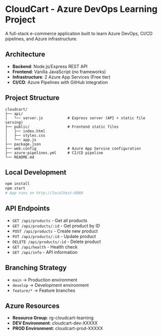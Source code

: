 # CloudCart - Azure DevOps Learning Project

A full-stack e-commerce application built to learn Azure DevOps, CI/CD pipelines, and Azure infrastructure.

## Architecture

- **Backend**: Node.js/Express REST API
- **Frontend**: Vanilla JavaScript (no frameworks)
- **Infrastructure**: 2 Azure App Services (Free tier)
- **CI/CD**: Azure Pipelines with GitHub integration

## Project Structure
```
cloudcart/
├── api/
│   └── server.js           # Express server (API + static file serving)
├── public/                 # Frontend static files
│   ├── index.html
│   ├── styles.css
│   └── app.js
├── package.json
├── web.config              # Azure App Service configuration
├── azure-pipelines.yml     # CI/CD pipeline
└── README.md
```

## Local Development
```bash
npm install
npm start
# App runs on http://localhost:8080
```

## API Endpoints

- `GET /api/products` - Get all products
- `GET /api/products/:id` - Get product by ID
- `POST /api/products` - Create new product
- `PUT /api/products/:id` - Update product
- `DELETE /api/products/:id` - Delete product
- `GET /api/health` - Health check
- `GET /api/info` - API information

## Branching Strategy

- `main` → Production environment
- `develop` → Development environment
- `feature/*` → Feature branches

## Azure Resources

- **Resource Group**: rg-cloudcart-learning
- **DEV Environment**: cloudcart-dev-XXXXX
- **PROD Environment**: cloudcart-prod-XXXXX
